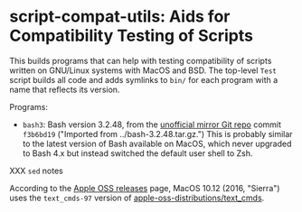script-compat-utils: Aids for Compatibility Testing of Scripts
==============================================================

This builds programs that can help with testing compatibility of scripts
written on GNU/Linux systems with MacOS and BSD. The top-level `Test`
script builds all code and adds symlinks to `bin/` for each program with a
name that reflects its version.

Programs:
- `bash3`: Bash version 3.2.48, from the [unofficial mirror Git
  repo][bash-un] commit `f3b6bd19` ("Imported from ../bash-3.2.48.tar.gz.")
  This is probably similar to the latest version of Bash available on
  MacOS, which never upgraded to Bash 4.x but instead switched the default
  user shell to Zsh.

XXX `sed` notes

According to the [Apple OSS releases][aossrel] page, MacOS 10.12
(2016, "Sierra") uses the `text_cmds-97` version of
[apple-oss-distributions/text_cmds][text_cmds].


<!-------------------------------------------------------------------->
[aossrel]: https://opensource.apple.com/releases/
[bash-un]: https://github.com/bminor/bash.git
[text_cmds]: https://github.com/apple-oss-distributions/text_cmds/tree/text_cmds-97
